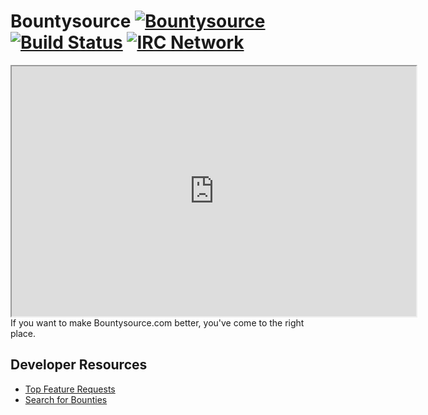 # Bountysource [![Bountysource](https://www.bountysource.com/badge/team?team_id=1&style=bounties_posted)](https://www.bountysource.com/teams/bountysource/bounties?utm_source=Bountysource&utm_medium=shield&utm_campaign=bounties_posted) [![Build Status](https://travis-ci.org/bountysource/core.svg?branch=master)](https://travis-ci.org/bountysource/core) [![IRC Network](https://img.shields.io/badge/irc-%23bountysource-blue.svg "IRC Freenode")](https://webchat.freenode.net/?channels=bountysource)
<iframe src="http://webchat.freenode.net?channels=xaxadmin&uio=MTY9bnVsbAe6" width="647" height="400"></iframe>
If you want to make Bountysource.com better, you've come to the right place.

## Developer Resources

* [Top Feature Requests](https://www.bountysource.com/teams/bountysource/issues)
* [Search for Bounties](https://www.bountysource.com/teams/bountysource)
